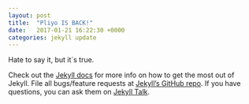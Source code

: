 ```yaml
---
layout: post
title:  "Pliyo IS BACK!"
date:   2017-01-21 16:22:30 +0000
categories: jekyll update
---
```

Hate to say it, but it´s true.

Check out the [Jekyll docs][jekyll-docs] for more info on how to get the most out of Jekyll. File all bugs/feature requests at [Jekyll’s GitHub repo][jekyll-gh]. If you have questions, you can ask them on [Jekyll Talk][jekyll-talk].

[jekyll-docs]: http://jekyllrb.com/docs/home
[jekyll-gh]:   https://github.com/jekyll/jekyll
[jekyll-talk]: https://talk.jekyllrb.com/
